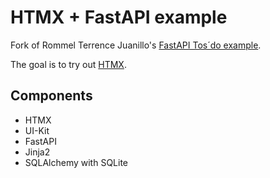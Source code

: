 # HTMX + FastAPI example

Fork of Rommel Terrence Juanillo's [FastAPI Tos´do example](https://github.com/renceInbox/fastapi-todo).

The goal is to try out [HTMX](https://htmx.org/).


## Components

- HTMX
- UI-Kit
- FastAPI
- Jinja2
- SQLAlchemy with SQLite

